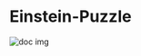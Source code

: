 # Einstein-Puzzle
![doc img](https://github.com/RobertArifulin/Einstein-Puzzle/blob/d2769758a0665ef6b1ef92d2cea381c3088085a6/doc.png)
